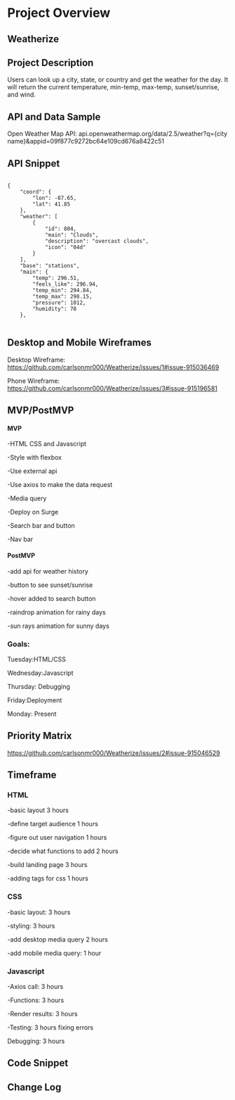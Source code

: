 # Project Overview

## Weatherize

## Project Description

Users can look up a city, state, or country and get the weather for the day. It will return the current temperature, min-temp, max-temp, sunset/sunrise, and wind.

## API and Data Sample

Open Weather Map API: api.openweathermap.org/data/2.5/weather?q={city name}&appid=09f877c9272bc64e109cd676a8422c51

## API Snippet
```

{
    "coord": {
        "lon": -87.65,
        "lat": 41.85
    },
    "weather": [
        {
            "id": 804,
            "main": "Clouds",
            "description": "overcast clouds",
            "icon": "04d"
        }
    ],
    "base": "stations",
    "main": {
        "temp": 296.51,
        "feels_like": 296.94,
        "temp_min": 294.84,
        "temp_max": 298.15,
        "pressure": 1012,
        "humidity": 78
    },
    
```
## Desktop and Mobile Wireframes

Desktop Wireframe: https://github.com/carlsonmr000/Weatherize/issues/1#issue-915036469

Phone Wireframe: https://github.com/carlsonmr000/Weatherize/issues/3#issue-915196581

## MVP/PostMVP

#### MVP 

-HTML CSS and Javascript

-Style with flexbox

-Use external api

-Use axios to make the data request

-Media query

-Deploy on Surge

-Search bar and button

-Nav bar

#### PostMVP  

-add api for weather history

-button to see sunset/sunrise

-hover added to search button

-raindrop animation for rainy days

-sun rays animation for sunny days

### Goals: 

Tuesday:HTML/CSS 

Wednesday:Javascript 

Thursday: Debugging

Friday:Deployment

Monday: Present

## Priority Matrix 

https://github.com/carlsonmr000/Weatherize/issues/2#issue-915046529

## Timeframe

### HTML

   -basic layout 3 hours
   
   -define target audience  1 hours
   
   -figure out user navigation  1 hours
   
   -decide what functions to add  2 hours
   
   -build landing page  3 hours
   
   -adding tags for css 1 hours
    
### CSS

   -basic layout: 3 hours
   
   -styling: 3 hours
   
   -add desktop media query 2 hours
   
   -add mobile media query: 1 hour
    
### Javascript
    
   -Axios call: 3 hours
   
   -Functions: 3 hours
   
   -Render results: 3 hours
    
   -Testing: 3 hours
    fixing errors
    
Debugging: 3 hours


## Code Snippet

## Change Log

 
